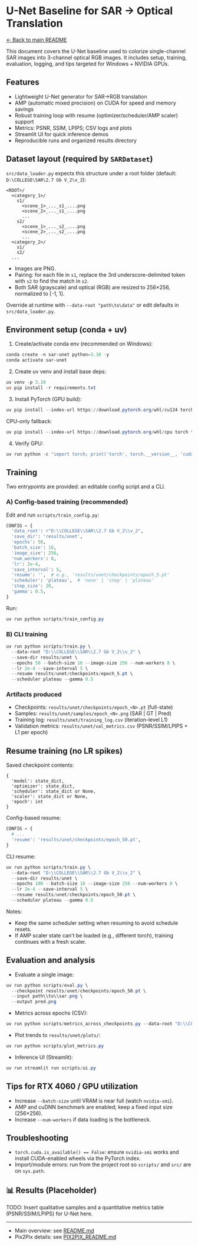 # U-Net Baseline for SAR → Optical Translation

[← Back to main README](./README.md)

This document covers the U-Net baseline used to colorize single-channel SAR images into 3-channel optical RGB images. It includes setup, training, evaluation, logging, and tips targeted for Windows + NVIDIA GPUs.

## Features

- Lightweight U-Net generator for SAR→RGB translation
- AMP (automatic mixed precision) on CUDA for speed and memory savings
- Robust training loop with resume (optimizer/scheduler/AMP scaler) support
- Metrics: PSNR, SSIM, LPIPS; CSV logs and plots
- Streamlit UI for quick inference demos
- Reproducible runs and organized results directory

## Dataset layout (required by `SARDataset`)

`src/data_loader.py` expects this structure under a root folder (default: `D:\COLLEGE\SAR\2.7 Gb V_2\v_2`):

```
<ROOT>/
  <category_1>/
    s1/
      <scene_1>_..._s1_....png
      <scene_2>_..._s1_....png
      ...
    s2/
      <scene_1>_..._s2_....png
      <scene_2>_..._s2_....png
      ...
  <category_2>/
    s1/
    s2/
  ...
```

- Images are PNG.
- Pairing: for each file in `s1`, replace the 3rd underscore-delimited token with `s2` to find the match in `s2`.
- Both SAR (grayscale) and optical (RGB) are resized to 256×256, normalized to [-1, 1].

Override at runtime with `--data-root "path\to\data"` or edit defaults in `src/data_loader.py`.

## Environment setup (conda + uv)

1) Create/activate conda env (recommended on Windows):

```powershell
conda create -n sar-unet python=3.10 -y
conda activate sar-unet
```

2) Create uv venv and install base deps:

```powershell
uv venv -p 3.10
uv pip install -r requirements.txt
```

3) Install PyTorch (GPU build):

```powershell
uv pip install --index-url https://download.pytorch.org/whl/cu124 torch torchvision torchaudio
```

CPU-only fallback:

```powershell
uv pip install --index-url https://download.pytorch.org/whl/cpu torch torchvision torchaudio
```

4) Verify GPU:

```powershell
uv run python -c "import torch; print('torch', torch.__version__, 'cuda build', torch.version.cuda, 'GPU available', torch.cuda.is_available())"
```

## Training

Two entrypoints are provided: an editable config script and a CLI.

### A) Config-based training (recommended)
Edit and run `scripts/train_config.py`:

```python
CONFIG = {
  'data_root': r"D:\\COLLEGE\\SAR\\2.7 Gb V_2\\v_2",
  'save_dir': 'results/unet',
  'epochs': 50,
  'batch_size': 16,
  'image_size': 256,
  'num_workers': 8,
  'lr': 2e-4,
  'save_interval': 5,
  'resume': '',  # e.g., 'results/unet/checkpoints/epoch_5.pt'
  'scheduler': 'plateau',  # 'none' | 'step' | 'plateau'
  'step_size': 20,
  'gamma': 0.5,
}
```

Run:

```powershell
uv run python scripts/train_config.py
```

### B) CLI training

```powershell
uv run python scripts/train.py \
  --data-root "D:\\COLLEGE\\SAR\\2.7 Gb V_2\\v_2" \
  --save-dir results/unet \
  --epochs 50 --batch-size 16 --image-size 256 --num-workers 8 \
  --lr 2e-4 --save-interval 5 \
  --resume results/unet/checkpoints/epoch_5.pt \
  --scheduler plateau --gamma 0.5
```

### Artifacts produced

- Checkpoints: `results/unet/checkpoints/epoch_<N>.pt` (full-state)
- Samples: `results/unet/samples/epoch_<N>.png` (SAR | GT | Pred)
- Training log: `results/unet/training_log.csv` (iteration-level L1)
- Validation metrics: `results/unet/val_metrics.csv` (PSNR/SSIM/LPIPS + L1 per epoch)

## Resume training (no LR spikes)

Saved checkpoint contents:

```
{
  'model': state_dict,
  'optimizer': state_dict,
  'scheduler': state_dict or None,
  'scaler': state_dict or None,
  'epoch': int
}
```

Config-based resume:

```python
CONFIG = {
  # ...
  'resume': 'results/unet/checkpoints/epoch_50.pt',
}
```

CLI resume:

```powershell
uv run python scripts/train.py \
  --data-root "D:\\COLLEGE\\SAR\\2.7 Gb V_2\\v_2" \
  --save-dir results/unet \
  --epochs 100 --batch-size 16 --image-size 256 --num-workers 8 \
  --lr 2e-4 --save-interval 5 \
  --resume results/unet/checkpoints/epoch_50.pt \
  --scheduler plateau --gamma 0.5
```

Notes:
- Keep the same scheduler setting when resuming to avoid schedule resets.
- If AMP scaler state can't be loaded (e.g., different torch), training continues with a fresh scaler.

## Evaluation and analysis

- Evaluate a single image:

```powershell
uv run python scripts/eval.py \
  --checkpoint results/unet/checkpoints/epoch_50.pt \
  --input path\\to\\sar.png \
  --output pred.png
```

- Metrics across epochs (CSV):

```powershell
uv run python scripts/metrics_across_checkpoints.py --data-root "D:\\COLLEGE\\SAR\\2.7 Gb V_2\\v_2"
```

- Plot trends to `results/unet/plots/`:

```powershell
uv run python scripts/plot_metrics.py
```

- Inference UI (Streamlit):

```powershell
uv run streamlit run scripts/ui.py
```

## Tips for RTX 4060 / GPU utilization

- Increase `--batch-size` until VRAM is near full (watch `nvidia-smi`).
- AMP and cuDNN benchmark are enabled; keep a fixed input size (256×256).
- Increase `--num-workers` if data loading is the bottleneck.

## Troubleshooting

- `torch.cuda.is_available() == False`: ensure `nvidia-smi` works and install CUDA-enabled wheels via the PyTorch index.
- Import/module errors: run from the project root so `scripts/` and `src/` are on `sys.path`.

## 📊 Results (Placeholder)

TODO: Insert qualitative samples and a quantitative metrics table (PSNR/SSIM/LPIPS) for U-Net here.

---

- Main overview: see [README.md](./README.md)
- Pix2Pix details: see [PIX2PIX_README.md](./PIX2PIX_README.md)